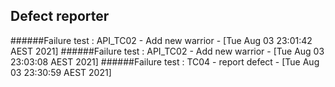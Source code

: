 ## Defect reporter


######Failure test : API_TC02 - Add new warrior - [Tue Aug 03 23:01:42 AEST 2021]
######Failure test : API_TC02 - Add new warrior - [Tue Aug 03 23:03:08 AEST 2021]
######Failure test : TC04 - report defect - [Tue Aug 03 23:30:59 AEST 2021]